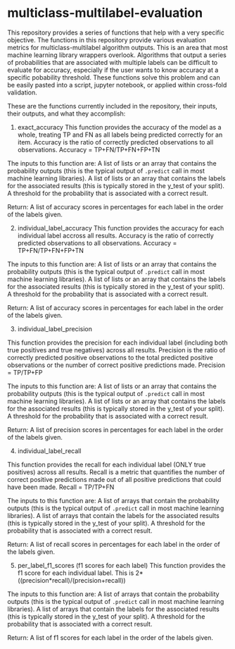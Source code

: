 # multiclass-multilabel-evaluation

This repository provides a series of functions that help with a very specific objective. The functions in this repository provide various evaluation metrics for multiclass-multilabel algorithm outputs. This is an area that most machine learning library wrappers overlook. Algorithms that output a series of probabilities that are associated with multiple labels can be difficult to evaluate for accuracy, especially if the user wants to know accuracy at a specific pobability threshold. These functions solve this problem and can be easily pasted into a script, jupyter notebook, or applied within cross-fold validation.

These are the functions currently included in the repository, their inputs, their outputs, and what they accomplish:

1) exact_accuracy
This function provides the accuracy of the model as a whole, treating TP and FN as all labels being predicted correctly for an item.
Accuracy is the ratio of correctly predicted observations to all observations.
Accuracy = TP+FN/TP+FN+FP+TN

The inputs to this function are:
A list of lists or an array that contains the probability outputs (this is the typical output of `.predict` call in most machine learning libraries).
A list of lists or an array that contains the labels for the associated results (this is typically stored in the y_test of your split).
A threshold for the probability that is associated with a correct result.

Return:
A list of accuracy scores in percentages for each label in the order of the labels given.


2) individual_label_accuracy
This function provides the accuracy for each individual label accross all results.
Accuracy is the ratio of correctly predicted observations to all observations.
Accuracy = TP+FN/TP+FN+FP+TN

The inputs to this function are:
A list of lists or an array that contains the probability outputs (this is the typical output of `.predict` call in most machine learning libraries).
A list of lists or an array that contains the labels for the associated results (this is typically stored in the y_test of your split).
A threshold for the probability that is associated with a correct result.

Return:
A list of accuracy scores in percentages for each label in the order of the labels given.


3) individual_label_precision

This function provides the precision for each individual label (including both true positives and true negatives) across all results.
Precision is the ratio of correctly predicted positive observations to the total predicted positive observations or the number of correct positive predictions made.
Precision = TP/TP+FP

The inputs to this function are:
A list of lists or an array that contains the probability outputs (this is the typical output of `.predict` call in most machine learning libraries).
A list of lists or an array that contains the labels for the associated results (this is typically stored in the y_test of your split).
A threshold for the probability that is associated with a correct result.

Return:
A list of precision scores in percentages for each label in the order of the labels given.


4) individual_label_recall

This function provides the recall for each individual label (ONLY true positives) across all results.
Recall is a metric that quantifies the number of correct positive predictions made out of all positive predictions that could have been made.
Recall = TP/TP+FN

The inputs to this function are:
A list of arrays that contain the probability outputs (this is the typical output of `.predict` call in most machine learning libraries).
A list of arrays that contain the labels for the associated results (this is typically stored in the y_test of your split).
A threshold for the probability that is associated with a correct result.

Return:
A list of recall scores in percentages for each label in the order of the labels given.


5) per_label_f1_scores (f1 scores for each label)
This function provides the f1 score for each individual label. This is 2*((precision*recall)/(precision+recall))

The inputs to this function are:
A list of arrays that contain the probability outputs (this is the typical output of `.predict` call in most machine learning libraries).
A list of arrays that contain the labels for the associated results (this is typically stored in the y_test of your split).
A threshold for the probability that is associated with a correct result.

Return:
A list of f1 scores for each label in the order of the labels given.
